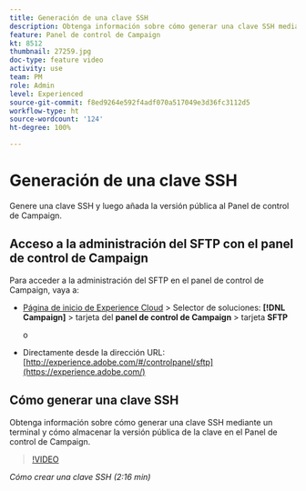 ```yaml
---
title: Generación de una clave SSH
description: Obtenga información sobre cómo generar una clave SSH mediante un terminal y cómo almacenar la versión pública de la clave en el Panel de control de Campaign.
feature: Panel de control de Campaign
kt: 8512
thumbnail: 27259.jpg
doc-type: feature video
activity: use
team: PM
role: Admin
level: Experienced
source-git-commit: f8ed9264e592f4adf070a517049e3d36fc3112d5
workflow-type: ht
source-wordcount: '124'
ht-degree: 100%

---
```


# Generación de una clave SSH

Genere una clave SSH y luego añada la versión pública al Panel de control de Campaign.

## Acceso a la administración del SFTP con el panel de control de Campaign

Para acceder a la administración del SFTP en el panel de control de Campaign, vaya a:

* [Página de inicio de Experience Cloud](https://experience.adobe.com/#/home) > Selector de soluciones: **[!DNL Campaign]** > tarjeta del **panel de control de Campaign** > tarjeta **SFTP**

   o

* Directamente desde la dirección URL: [http://experience.adobe.com/#/controlpanel/sftp](https://experience.adobe.com/)

## Cómo generar una clave SSH

Obtenga información sobre cómo generar una clave SSH mediante un terminal y cómo almacenar la versión pública de la clave en el Panel de control de Campaign.

>[!VIDEO](https://video.tv.adobe.com/v/27259?quality=12)

*Cómo crear una clave SSH (2:16 min)*
